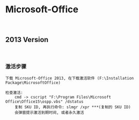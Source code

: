 # Microsoft-Office

<br />

## 2013 Version

<br />

### 激活步骤

```text
下载 Microsoft-Office 2013, 在下载激活软件 (F:\Installation Package\MicrosoftOffice)

检查激活:
    cmd -> cscript "F:\Program Files\Microsoft Office\Office15\ospp.vbs" /dstatus
    复制 SKU ID, 再执行命令: slmgr /xpr ***(复制的 SKU ID)
    会弹窗提示激活到期时间, 或者永久激活
```